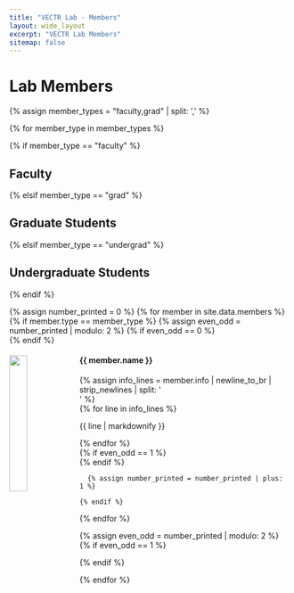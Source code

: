 ```yaml
---
title: "VECTR Lab - Members"
layout: wide_layout
excerpt: "VECTR Lab Members"
sitemap: false
---
```


# Lab Members

<!-- {% assign member_types = "faculty,grad,undergrad" | split: ',' %} -->
{% assign member_types = "faculty,grad" | split: ',' %}

{% for member_type in member_types %}

  {% if member_type == "faculty" %}
## Faculty
  {% elsif member_type == "grad" %}
## Graduate Students
  {% elsif member_type == "undergrad" %}
## Undergraduate Students
  {% endif %}

<div markdown="0">
  {% assign number_printed = 0 %}
  {% for member in site.data.members %}
    {% if member.type == member_type %}
      <!---->
      {% assign even_odd = number_printed | modulo: 2 %}
      <!---->
      {% if even_odd == 0 %}
        <div class="row">
      {% endif %}
          <div class="col-sm-6 clearfix mb-4">
            <img src="/images/{{ member.photo }}" class="img-fluid rounded me-2" width="25%" style="float: left">
            <h4 class="mb-4">{{ member.name }}</h4>
            {% assign info_lines = member.info | newline_to_br | strip_newlines | split: '<br />' %}
            <div>
              {% for line in info_lines %}
                <p class="mb-n3">{{ line | markdownify }}</p>
              {% endfor %}
            </div>
          </div>
      {% if even_odd == 1 %}
        </div>
      {% endif %}

      {% assign number_printed = number_printed | plus: 1 %}

    {% endif %}
  {% endfor %}

  {% assign even_odd = number_printed | modulo: 2 %}
  {% if even_odd == 1 %}
    </div>
  {% endif %}
</div>

{% endfor %}


<!-- ## Alumni
<ul>
  {% for member in site.data.alumni %}
    <li>{{ member.name }}</li>
  {% endfor %}
</ul> -->
